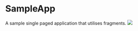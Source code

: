 # SampleApp
A sample single paged application that utilises fragments.
<img src=http://i.imgur.com/jILo3.png>
